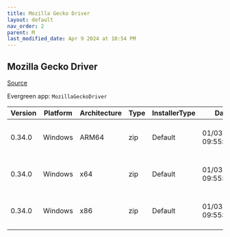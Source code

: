 ```yaml
---
title: Mozilla Gecko Driver
layout: default
nav_order: 2
parent: M
last_modified_date: Apr 9 2024 at 10:54 PM
---
```


## Mozilla Gecko Driver

[Source](https://developer.mozilla.org/en-US/docs/Web/WebDriver)

Evergreen app: `MozillaGeckoDriver`

| Version | Platform | Architecture | Type | InstallerType | Date                | Size    | URI                                                                                                                                                                                                          |
| ------- | -------- | ------------ | ---- | ------------- | ------------------- | ------- | ------------------------------------------------------------------------------------------------------------------------------------------------------------------------------------------------------------ |
| 0.34.0  | Windows  | ARM64        | zip  | Default       | 01/03/2024 09:55:26 | 1719136 | [https://github.com/mozilla/geckodriver/releases/download/v0.34.0/geckodriver-v0.34.0-win-aarch64.zip](https://github.com/mozilla/geckodriver/releases/download/v0.34.0/geckodriver-v0.34.0-win-aarch64.zip) |
| 0.34.0  | Windows  | x64          | zip  | Default       | 01/03/2024 09:55:26 | 1837855 | [https://github.com/mozilla/geckodriver/releases/download/v0.34.0/geckodriver-v0.34.0-win64.zip](https://github.com/mozilla/geckodriver/releases/download/v0.34.0/geckodriver-v0.34.0-win64.zip)             |
| 0.34.0  | Windows  | x86          | zip  | Default       | 01/03/2024 09:55:26 | 1763647 | [https://github.com/mozilla/geckodriver/releases/download/v0.34.0/geckodriver-v0.34.0-win32.zip](https://github.com/mozilla/geckodriver/releases/download/v0.34.0/geckodriver-v0.34.0-win32.zip)             |

